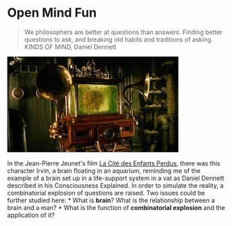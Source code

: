 # Open Mind Fun


>We philosophers are better at questions than answers.
>Finding better questions to ask, and breaking old habits and traditions of asking.     KINDS OF MIND, Daniel Dennett



![](u=1635070928,1971440415&fm=21&gp=0.jpg)

In the Jean-Pierre Jeunet's film [La Cité des Enfants Perdus](http://www.imdb.com/title/tt0112682/?ref_=nv_sr_1), there was this character Irvin, a brain floating in an aquarium, reminding me of the example of a brain set up in a life-support system in a vat as Daniel Dennett described in his Consciousness Explained. In order to simulate the reality, a combinatorial explosion of questions are raised.
Two issues could be further studied here:
* 
What is **brain**? What is the relationship between a brain and a man?
* 
What is the function of **combinatorial explosion** and the application of it?
